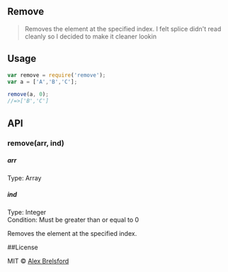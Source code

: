 ## Remove


> Removes the element at the specified index. I felt splice didn't read cleanly so I decided to make it cleaner lookin

## Usage
```js
var remove = require('remove');
var a = ['A','B','C'];

remove(a, 0);
//=>['B','C']
```

## API

### remove(arr, ind)

##### arr
Type: Array

##### ind
Type: Integer<br>
Condition: Must be greater than or equal to 0

Removes the element at the specified index.

##License

MIT © [Alex Brelsford](abrelsfo.github.io)
